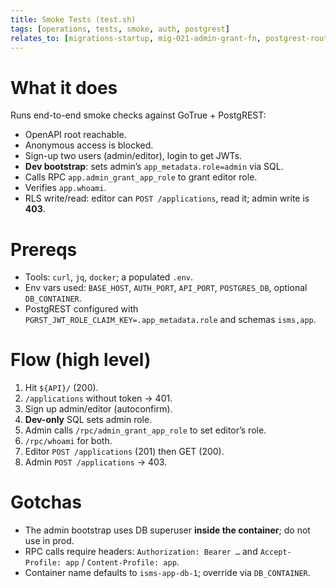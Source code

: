 ```yaml
---
title: Smoke Tests (test.sh)
tags: [operations, tests, smoke, auth, postgrest]
relates_to: [migrations-startup, mig-021-admin-grant-fn, postgrest-routes]
---
```


# What it does
Runs end-to-end smoke checks against GoTrue + PostgREST:
- OpenAPI root reachable.
- Anonymous access is blocked.
- Sign-up two users (admin/editor), login to get JWTs.
- **Dev bootstrap**: sets admin’s `app_metadata.role=admin` via SQL.
- Calls RPC `app.admin_grant_app_role` to grant editor role.
- Verifies `app.whoami`.
- RLS write/read: editor can `POST /applications`, read it; admin write is **403**.

# Prereqs
- Tools: `curl`, `jq`, `docker`; a populated `.env`.
- Env vars used: `BASE_HOST`, `AUTH_PORT`, `API_PORT`, `POSTGRES_DB`, optional `DB_CONTAINER`.
- PostgREST configured with `PGRST_JWT_ROLE_CLAIM_KEY=.app_metadata.role` and schemas `isms,app`.

# Flow (high level)
1. Hit `${API}/` (200).  
2. `/applications` without token → 401.  
3. Sign up admin/editor (autoconfirm).  
4. **Dev-only** SQL sets admin role.  
5. Admin calls `/rpc/admin_grant_app_role` to set editor’s role.  
6. `/rpc/whoami` for both.  
7. Editor `POST /applications` (201) then GET (200).  
8. Admin `POST /applications` → 403.

# Gotchas
- The admin bootstrap uses DB superuser **inside the container**; do not use in prod.
- RPC calls require headers: `Authorization: Bearer …` and `Accept-Profile: app` / `Content-Profile: app`.
- Container name defaults to `isms-app-db-1`; override via `DB_CONTAINER`.
